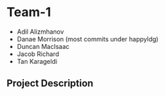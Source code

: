 # Team-1

- Adil Alizmhanov
- Danae Morrison (most commits under happyldg)
- Duncan MacIsaac
- Jacob Richard
- Tan Karageldi

## Project Description
